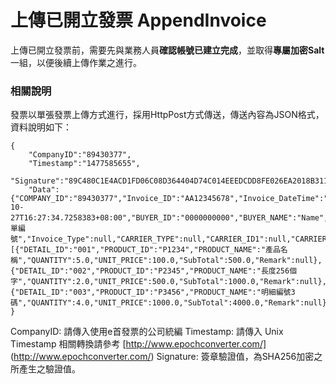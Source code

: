 # 上傳已開立發票 AppendInvoice


上傳已開立發票前，需要先與業務人員**確認帳號已建立完成**，並取得**專屬加密Salt**一組，以便後續上傳作業之進行。


### 相關說明

發票以單張發票上傳方式進行，採用HttpPost方式傳送，傳送內容為JSON格式，資料說明如下：

```
{
	"CompanyID":"89430377",
	"Timestamp":"1477585655",
    "Signature":"89C480C1E4ACD1FD06C08D364404D74C014EEEDCDD8FE026EA2018B311A96D16",
	"Data":{"COMPANY_ID":"89430377","Invoice_ID":"AA12345678","Invoice_DateTime":"2016-10-27T16:27:34.7258383+08:00","BUYER_ID":"0000000000","BUYER_NAME":"Name","BUYER_ADDRESS":null,"Buyer_TelNo":"077190888","Buyer_Email":"nestor@systemlead.com","CheckNumber":null,"RelateNumber":"訂單編號","Invoice_Type":null,"CARRIER_TYPE":null,"CARRIER_ID1":null,"CARRIER_ID2":null,"PrintMark":"0","DONATE_MARK":"0","NPOBAN":null,"RandomNumber":"3716","SALES_AMOUNT":5238.0,"FreeTaxSalesAmount":0.0,"ZeroTaxSalesAmount":0.0,"TAX_TYPE":"1","TAX_RATE":0.0,"TAX_AMOUNT":262.0,"TOTAL_AMOUNT":5500.0,"InvoiceType":null,"ORDER_ID":null,"ORDER_DATE":null,"ORDER_SOURCE":null,"Details":[{"DETAIL_ID":"001","PRODUCT_ID":"P1234","PRODUCT_NAME":"產品名稱","QUANTITY":5.0,"UNIT_PRICE":100.0,"SubTotal":500.0,"Remark":null},{"DETAIL_ID":"002","PRODUCT_ID":"P2345","PRODUCT_NAME":"長度256個字","QUANTITY":2.0,"UNIT_PRICE":500.0,"SubTotal":1000.0,"Remark":null},{"DETAIL_ID":"003","PRODUCT_ID":"P3456","PRODUCT_NAME":"明細編號3碼","QUANTITY":4.0,"UNIT_PRICE":1000.0,"SubTotal":4000.0,"Remark":null}]}
}
```
CompanyID: 請傳入使用e首發票的公司統編
Timestamp: 請傳入 Unix Timestamp 相關轉換請參考 [http://www.epochconverter.com/]
(http://www.epochconverter.com/)
Signature: 簽章驗證值，為SHA256加密之所產生之驗證值。

 


